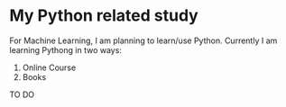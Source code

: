 # My Python related study

For Machine Learning, I am planning to learn/use Python.
Currently I am learning Pythong in two ways:

1) Online Course
2) Books

TO DO
